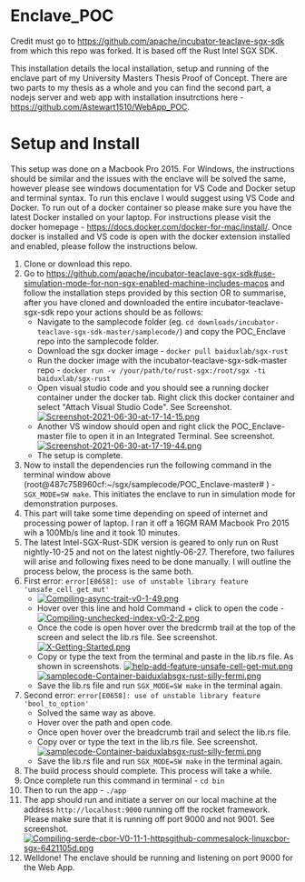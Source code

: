 # Enclave_POC

Credit must go to https://github.com/apache/incubator-teaclave-sgx-sdk from which this repo was forked. It is based off the Rust Intel SGX SDK. 

This installation details the local installation, setup and running of the enclave part of my University Masters Thesis Proof of Concept. There are two parts to my thesis as a whole and you can find the second part, a nodejs server and web app with installation insutrctions here - https://github.com/Astewart1510/WebApp_POC. 

# Setup and Install

This setup was done on a Macbook Pro 2015. For Windows, the instructions should be similar and the issues with the enclave will be solved the same, however please see windows documentation for VS Code and Docker setup and terminal syntax. To run this enclave I would suggest using VS Code and Docker. To run out of a docker container so please make sure you have the latest Docker installed on your laptop. For instructions please visit the docker homepage - https://docs.docker.com/docker-for-mac/install/. Once docker is installed and VS code is open with the docker extension installed and enabled, please follow the instructions below. 

1. Clone or download this repo.
2. Go to https://github.com/apache/incubator-teaclave-sgx-sdk#use-simulation-mode-for-non-sgx-enabled-machine-includes-macos and follow the installation steps provided by this section OR to summarise, after you have cloned and downloaded the entire incubator-teaclave-sgx-sdk repo your actions should be as follows:
    *  Navigate to the samplecode folder (eg. `cd downloads/incubator-teaclave-sgx-sdk-master/samplecode/`) and copy the POC_Enclave repo into the samplecode folder.
    * Download the sgx docker image - `docker pull baiduxlab/sgx-rust`
    * Run the docker image with the incubator-teaclave-sgx-sdk-master repo -  `docker run -v /your/path/to/rust-sgx:/root/sgx -ti baiduxlab/sgx-rust`
    * Open visual studio code and you should see a running docker container under the docker tab. Right click this docker container and select "Attach Visual Studio Code". See Screenshot.
    [![Screenshot-2021-06-30-at-17-14-15.png](https://i.postimg.cc/SQWjytsB/Screenshot-2021-06-30-at-17-14-15.png)](https://postimg.cc/NLjQDDRD)
    * Another VS window should open and right click the POC_Enclave-master file to open it in an Integrated Terminal. See screenshot.
    [![Screenshot-2021-06-30-at-17-19-44.png](https://i.postimg.cc/cJ9ktmJZ/Screenshot-2021-06-30-at-17-19-44.png)](https://postimg.cc/zLhF9TWP)
    * The setup is complete.
3.  Now to install the dependencies run the following command in the terminal window above (root@487c758960cf:~/sgx/samplecode/POC_Enclave-master# ) - `SGX_MODE=SW make`. This initiates the enclave to run in simulation mode for demonstration purposes. 
4. This part will take some time depending on speed of internet and processing power of laptop. I ran it off a 16GM RAM Macbook Pro 2015 wih a 100Mb/s line and it took 10 minutes. 
5. The latest Intel-SGX-Rust-SDK version is geared to only run on Rust nightly-10-25 and not on the latest nightly-06-27. Therefore, two failures will arise and following fixes need to be done manually. I will outline the process below, the process is the same both.
6. First error: `error[E0658]: use of unstable library feature 'unsafe_cell_get_mut'`
   * [![Compiling-async-trait-v0-1-49.png](https://i.postimg.cc/NfmvW5sY/Compiling-async-trait-v0-1-49.png)](https://postimg.cc/WhNyZpqf)
   * Hover over this line and hold Command + click to open the code - [![Compiling-unchecked-index-v0-2-2.png](https://i.postimg.cc/028Cq4xQ/Compiling-unchecked-index-v0-2-2.png)](https://postimg.cc/kDpSQf23)
   * Once the code is open hover over the bredcrmb trail at the top of the screen and select the lib.rs file. See screenshot. 
   [![X-Getting-Started.png](https://i.postimg.cc/j5MSnCWB/X-Getting-Started.png)](https://postimg.cc/47hgrfQ1)
   * Copy or type the text from the terminal and paste in the lib.rs file. As shown in screenshots. 
   [![help-add-feature-unsafe-cell-get-mut.png](https://i.postimg.cc/8zvddgmZ/help-add-feature-unsafe-cell-get-mut.png)](https://postimg.cc/bZz28MMn)
   [![samplecode-Container-baiduxlabsgx-rust-silly-fermi.png](https://i.postimg.cc/6p7KYY8j/samplecode-Container-baiduxlabsgx-rust-silly-fermi.png)](https://postimg.cc/75yjL1M0)
   * Save the lib.rs file and run `SGX_MODE=SW make` in the terminal again. 
7. Second error:  `error[E0658]: use of unstable library feature 'bool_to_option'`
   * Solved the same way as above. 
   * Hover over the path and open code. 
   * Once open hover over the breadcrumb trail and select the lib.rs file. 
   * Copy over or type the text in the lib.rs file. See screenshot. 
   [![samplecode-Container-baiduxlabsgx-rust-silly-fermi.png](https://i.postimg.cc/KYP8DJVX/samplecode-Container-baiduxlabsgx-rust-silly-fermi.png)](https://postimg.cc/3ywhKCY9)
   * Save the lib.rs file and run `SGX_MODE=SW make` in the terminal again. 
9. The build process should complete. This process will take a while. 
10. Once complete run this command in terminal - `cd bin`
11. Then to run the app - `./app`
12. The app should run and initiate a server on our local machine at the address `http://localhost:9000` running off the rocket framework. Please make sure that it is running off port 9000 and not 9001. See screenshot.
   [![Compiling-serde-cbor-V0-11-1-httpsgithub-commesalock-linuxcbor-sgx-6421105d.png](https://i.postimg.cc/tgcGPPR0/Compiling-serde-cbor-V0-11-1-httpsgithub-commesalock-linuxcbor-sgx-6421105d.png)](https://postimg.cc/06741zJZ)
15. Welldone! The enclave should be running and listening on port 9000 for the Web App. 
